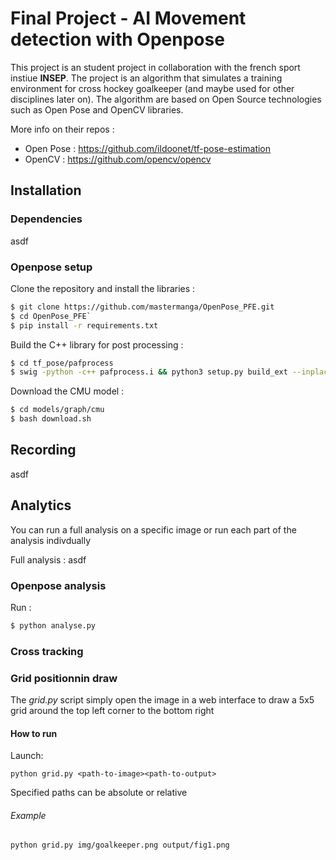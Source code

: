 # Final Project - AI Movement detection with Openpose

This project is an student project in collaboration with the french sport instiue **INSEP**. The project is an algorithm that simulates a training environment for cross hockey goalkeeper (and maybe used for other disciplines later on). The algorithm are based on Open Source technologies such as Open Pose and OpenCV libraries.

More info on their repos :

- Open Pose : https://github.com/ildoonet/tf-pose-estimation 
- OpenCV : https://github.com/opencv/opencv 

## Installation

### Dependencies 



asdf

### Openpose setup

Clone the repository and install the libraries :

```bash
$ git clone https://github.com/mastermanga/OpenPose_PFE.git
$ cd OpenPose_PFE`
$ pip install -r requirements.txt
```

Build the C++ library for post processing :

```bash
$ cd tf_pose/pafprocess
$ swig -python -c++ pafprocess.i && python3 setup.py build_ext --inplace
```

Download the CMU model :
```bash
$ cd models/graph/cmu
$ bash download.sh
```




## Recording

asdf

## Analytics

You can run a full analysis on a specific image or run each part of the analysis indivdually

Full analysis : asdf

### Openpose analysis

Run :

```bash
$ python analyse.py
```

### Cross tracking


### Grid positionnin draw

The *grid.py* script simply open the image in a web interface to draw a 5x5 grid around the top left corner to the bottom right

#### How to run
Launch:

`python grid.py <path-to-image><path-to-output>`

Specified paths can be absolute or relative

###### Example

`python grid.py img/goalkeeper.png output/fig1.png`
